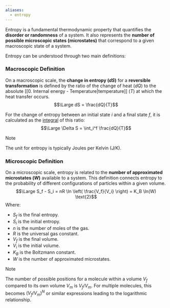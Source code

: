 ```yaml
---
aliases:
  - entropy
---
```

Entropy is a fundamental thermodynamic property that quantifies the **disorder or randomness** of a system. 
It also represents the **number of possible microscopic states (microstates)** that correspond to a given macroscopic state of a system.

Entropy can be understood through two main definitions:

### Macroscopic Definition

On a macroscopic scale, the **change in entropy ($dS$)** for a **reversible transformation** is defined by the ratio of the change of heat ($dQ$) to the absolute [[0. Internal energy - Temperature|temperature]] ($T$) at which the heat transfer occurs. 
$$\Large dS = \frac{dQ}{T}$$

For the change of entropy between an initial state $i$ and a final state $f$, it is calculated as the [integral](../../Calculus%20U2/7.%20Definite%20Integrals.md) of this ratio: 
$$\Large \Delta S = \int_i^f \frac{dQ}{T}$$

> [!note]
>  The unit for entropy is typically Joules per Kelvin ($\text{J/K}$).


### Microscopic Definition

On a microscopic scale, entropy is related to the **number of approximated microstates ($W$)** available to a system. This definition connects entropy to the probability of different configurations of particles within a given volume. $$\Large S_f - S_i = nR \ln \left( \frac{V_f}{V_i} \right) = K_B \ln(W) \text{2}$$ Where:

- $S_f$ is the final entropy.
- $S_i$ is the initial entropy.
- $n$ is the number of moles of the gas.
- $R$ is the universal gas constant.
- $V_f$ is the final volume.
- $V_i$ is the initial volume.
- $K_B$ is the Boltzmann constant.
- $W$ is the number of approximated microstates. 


> [!note]
> The number of possible positions for a molecule within a volume $V_f$ compared to its own volume $V_m$ is $V_f/V_m$. For multiple molecules, this becomes $(V_f/V_m)^N$ or similar expressions leading to the logarithmic relationship.
